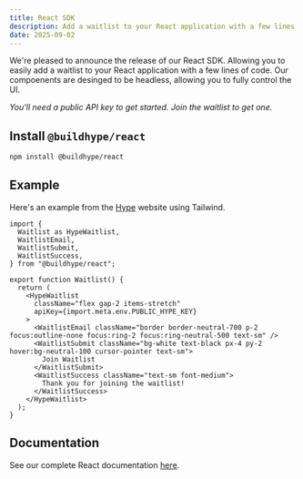 ```yaml
---
title: React SDK
description: Add a waitlist to your React application with a few lines of code.
date: 2025-09-02
---
```


We're pleased to announce the release of our React SDK. Allowing you to easily add a waitlist to your React application with a few lines of code. Our compoenents are desinged to be headless, allowing you to fully control the UI.

_You'll need a public API key to get started. Join the waitlist to get one._

## Install `@buildhype/react`

```bash
npm install @buildhype/react
```

## Example

Here's an example from the [Hype](https://www.buildhype.dev/) website using Tailwind.

```tsx
import {
  Waitlist as HypeWaitlist,
  WaitlistEmail,
  WaitlistSubmit,
  WaitlistSuccess,
} from "@buildhype/react";

export function Waitlist() {
  return (
    <HypeWaitlist
      className="flex gap-2 items-stretch"
      apiKey={import.meta.env.PUBLIC_HYPE_KEY}
    >
      <WaitlistEmail className="border border-neutral-700 p-2 focus:outline-none focus:ring-2 focus:ring-neutral-500 text-sm" />
      <WaitlistSubmit className="bg-white text-black px-4 py-2 hover:bg-neutral-100 cursor-pointer text-sm">
        Join Waitlist
      </WaitlistSubmit>
      <WaitlistSuccess className="text-sm font-medium">
        Thank you for joining the waitlist!
      </WaitlistSuccess>
    </HypeWaitlist>
  );
}
```

## Documentation

See our complete React documentation [here](https://docs.buildhype.dev/docs/waitlist/react).